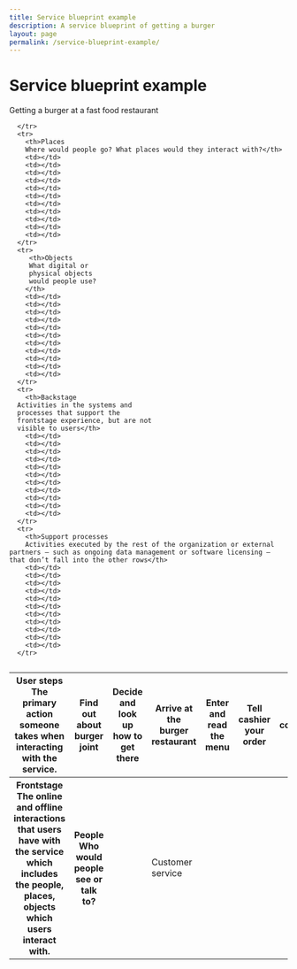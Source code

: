 ```yaml
---
title: Service blueprint example
description: A service blueprint of getting a burger
layout: page
permalink: /service-blueprint-example/
---
```


<style type="text/css" media="print">
@page {
  margin: 1in;
}
</style>

# Service blueprint example
Getting a burger at a fast food restaurant

<div class="usa-table-container--scrollable" tabindex="0">
  <table class="usa-table usa-table--striped">
    <caption>
    </caption>
    <!-- <colgroup>
      <col />
    </colgroup>
    <colgroup span="2"></colgroup>
    <colgroup span="2"></colgroup> don't know if this is necessary code --> 
    <thead>
      <tr>
        <th scope="col">User steps  
       The primary action someone takes when interacting with the service.</th>
        <th scope="col">Find out about burger joint</th>
        <th scope="col">Decide and look up how to get there</th>
        <th scope="col">Arrive at the burger restaurant</th>
        <th scope="col">Enter and read the menu</th>
        <th scope="col">Tell cashier your order</th>
        <th scope="col">Get confirmation and total</th>
        <th scope="col">Pay the cashier</th>
        <th scope="col">Wait for the burger</th>
        <th scope="col">Pick up the burger and any extras</th>
        <th scope="col">Find a table</th>
        <th scope="col">Eat the burger</th>
        <th scope="col">Leave the restaurant</th>
      </tr>
    </thead>
      <tr>
        <th rowspan="3" scope="rowgroup">Frontstage  
        The online and offline interactions that users have with the service which includes the people, places, objects which users interact with.</th>
        <th> People  
        Who would people  
        see or talk to?</th>
        <td></td>
        <td>Customer service</td>
        <td></td>
        <td></td>
        <td></td>
        <td></td>
        <td></td>
        <td></td>
        <td></td>
        <td></td>
        <td></td>
        
      </tr>
      <tr>
        <th>Places  
        Where would people go? What places would they interact with?</th>
        <td></td>
        <td></td>
        <td></td>
        <td></td>
        <td></td>
        <td></td>
        <td></td>
        <td></td>
        <td></td>
        <td></td>
        <td></td>   
      </tr>
      <tr>
         <th>Objects  
         What digital or  
         physical objects  
         would people use?
        </th>
        <td></td>
        <td></td>
        <td></td>
        <td></td>
        <td></td>
        <td></td>
        <td></td>
        <td></td>
        <td></td>
        <td></td>
        <td></td>
      </tr>
      <tr>
        <th>Backstage  
      Activities in the systems and  
      processes that support the  
      frontstage experience, but are not  
      visible to users</th>
        <td></td>
        <td></td>
        <td></td>
        <td></td>
        <td></td>
        <td></td>
        <td></td>
        <td></td>
        <td></td>
        <td></td>
        <td></td>
      </tr>
      <tr>
        <th>Support processes  
        Activities executed by the rest of the organization or external partners — such as ongoing data management or software licensing — that don’t fall into the other rows</th>
        <td></td>
        <td></td>
        <td></td>
        <td></td>
        <td></td>
        <td></td>
        <td></td>
        <td></td>
        <td></td>
        <td></td>
        <td></td>
      </tr>
  </table>
</div>
